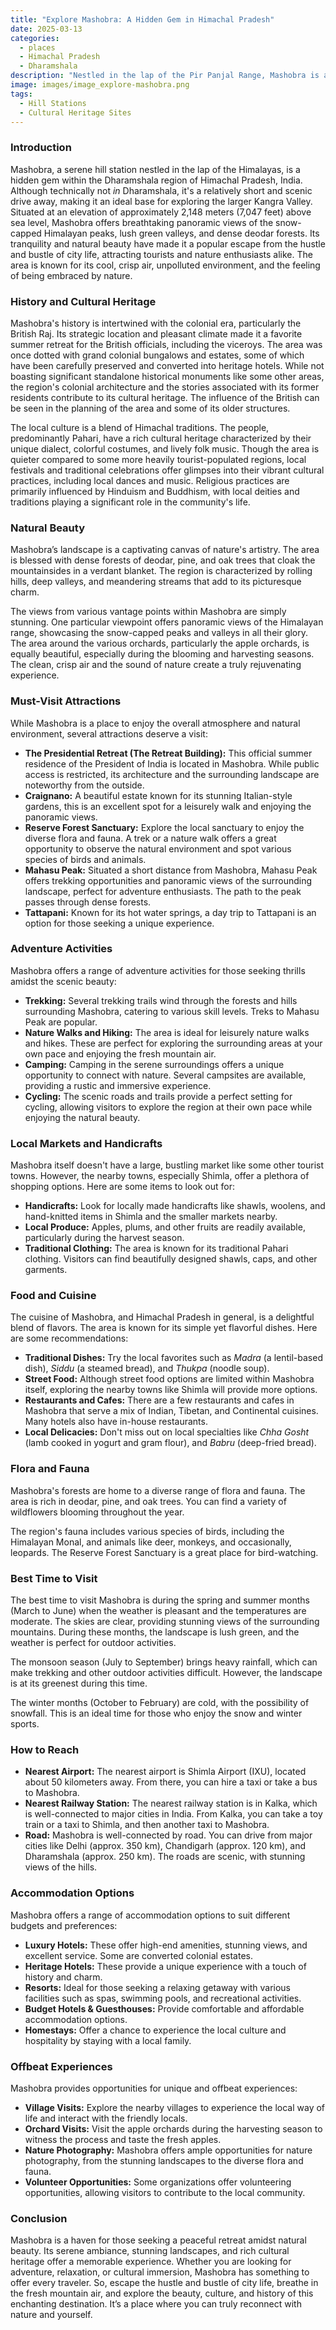 ```yaml
---
title: "Explore Mashobra: A Hidden Gem in Himachal Pradesh"
date: 2025-03-13
categories:
  - places
  - Himachal Pradesh
  - Dharamshala
description: "Nestled in the lap of the Pir Panjal Range, Mashobra is a picturesque hill station in Himachal Pradesh. Known for its lush green valleys and dense forests, it offers breathtaking views of the surrounding mountains. The region is also popular among adventure enthusiasts, offering opportunities for trekking and exploration. Nearby attractions include the ancient temple town of Chakrata, known for its hot springs and spiritual significance."
image: images/image_explore-mashobra.png
tags: 
  - Hill Stations
  - Cultural Heritage Sites
---
```



### **Introduction**

Mashobra, a serene hill station nestled in the lap of the Himalayas, is a hidden gem within the Dharamshala region of Himachal Pradesh, India. Although technically not *in* Dharamshala, it's a relatively short and scenic drive away, making it an ideal base for exploring the larger Kangra Valley. Situated at an elevation of approximately 2,148 meters (7,047 feet) above sea level, Mashobra offers breathtaking panoramic views of the snow-capped Himalayan peaks, lush green valleys, and dense deodar forests. Its tranquility and natural beauty have made it a popular escape from the hustle and bustle of city life, attracting tourists and nature enthusiasts alike. The area is known for its cool, crisp air, unpolluted environment, and the feeling of being embraced by nature.



### **History and Cultural Heritage**

Mashobra's history is intertwined with the colonial era, particularly the British Raj. Its strategic location and pleasant climate made it a favorite summer retreat for the British officials, including the viceroys. The area was once dotted with grand colonial bungalows and estates, some of which have been carefully preserved and converted into heritage hotels. While not boasting significant standalone historical monuments like some other areas, the region's colonial architecture and the stories associated with its former residents contribute to its cultural heritage. The influence of the British can be seen in the planning of the area and some of its older structures.

The local culture is a blend of Himachal traditions. The people, predominantly Pahari, have a rich cultural heritage characterized by their unique dialect, colorful costumes, and lively folk music. Though the area is quieter compared to some more heavily tourist-populated regions, local festivals and traditional celebrations offer glimpses into their vibrant cultural practices, including local dances and music. Religious practices are primarily influenced by Hinduism and Buddhism, with local deities and traditions playing a significant role in the community's life.



### **Natural Beauty**

Mashobra’s landscape is a captivating canvas of nature's artistry. The area is blessed with dense forests of deodar, pine, and oak trees that cloak the mountainsides in a verdant blanket. The region is characterized by rolling hills, deep valleys, and meandering streams that add to its picturesque charm.

The views from various vantage points within Mashobra are simply stunning.  One particular viewpoint offers panoramic views of the Himalayan range, showcasing the snow-capped peaks and valleys in all their glory. The area around the various orchards, particularly the apple orchards, is equally beautiful, especially during the blooming and harvesting seasons. The clean, crisp air and the sound of nature create a truly rejuvenating experience.



### **Must-Visit Attractions**

While Mashobra is a place to enjoy the overall atmosphere and natural environment, several attractions deserve a visit:

*   **The Presidential Retreat (The Retreat Building):** This official summer residence of the President of India is located in Mashobra. While public access is restricted, its architecture and the surrounding landscape are noteworthy from the outside.
*   **Craignano:** A beautiful estate known for its stunning Italian-style gardens, this is an excellent spot for a leisurely walk and enjoying the panoramic views. 
*   **Reserve Forest Sanctuary:**  Explore the local sanctuary to enjoy the diverse flora and fauna. A trek or a nature walk offers a great opportunity to observe the natural environment and spot various species of birds and animals.
*   **Mahasu Peak:** Situated a short distance from Mashobra, Mahasu Peak offers trekking opportunities and panoramic views of the surrounding landscape, perfect for adventure enthusiasts.  The path to the peak passes through dense forests.
*   **Tattapani:** Known for its hot water springs, a day trip to Tattapani is an option for those seeking a unique experience.



### **Adventure Activities**

Mashobra offers a range of adventure activities for those seeking thrills amidst the scenic beauty:

*   **Trekking:** Several trekking trails wind through the forests and hills surrounding Mashobra, catering to various skill levels. Treks to Mahasu Peak are popular.
*   **Nature Walks and Hiking:** The area is ideal for leisurely nature walks and hikes. These are perfect for exploring the surrounding areas at your own pace and enjoying the fresh mountain air.
*   **Camping:** Camping in the serene surroundings offers a unique opportunity to connect with nature. Several campsites are available, providing a rustic and immersive experience.
*   **Cycling:** The scenic roads and trails provide a perfect setting for cycling, allowing visitors to explore the region at their own pace while enjoying the natural beauty.



### **Local Markets and Handicrafts**

Mashobra itself doesn't have a large, bustling market like some other tourist towns. However, the nearby towns, especially Shimla, offer a plethora of shopping options. Here are some items to look out for:

*   **Handicrafts:** Look for locally made handicrafts like shawls, woolens, and hand-knitted items in Shimla and the smaller markets nearby.
*   **Local Produce:** Apples, plums, and other fruits are readily available, particularly during the harvest season.
*   **Traditional Clothing:** The area is known for its traditional Pahari clothing. Visitors can find beautifully designed shawls, caps, and other garments.



### **Food and Cuisine**

The cuisine of Mashobra, and Himachal Pradesh in general, is a delightful blend of flavors. The area is known for its simple yet flavorful dishes. Here are some recommendations:

*   **Traditional Dishes:** Try the local favorites such as *Madra* (a lentil-based dish), *Siddu* (a steamed bread), and *Thukpa* (noodle soup).
*   **Street Food:** Although street food options are limited within Mashobra itself, exploring the nearby towns like Shimla will provide more options.
*   **Restaurants and Cafes:** There are a few restaurants and cafes in Mashobra that serve a mix of Indian, Tibetan, and Continental cuisines. Many hotels also have in-house restaurants.
*   **Local Delicacies:** Don't miss out on local specialties like *Chha Gosht* (lamb cooked in yogurt and gram flour), and *Babru* (deep-fried bread).



### **Flora and Fauna**

Mashobra's forests are home to a diverse range of flora and fauna. The area is rich in deodar, pine, and oak trees. You can find a variety of wildflowers blooming throughout the year.

The region's fauna includes various species of birds, including the Himalayan Monal, and animals like deer, monkeys, and occasionally, leopards. The Reserve Forest Sanctuary is a great place for bird-watching.



### **Best Time to Visit**

The best time to visit Mashobra is during the spring and summer months (March to June) when the weather is pleasant and the temperatures are moderate. The skies are clear, providing stunning views of the surrounding mountains. During these months, the landscape is lush green, and the weather is perfect for outdoor activities.

The monsoon season (July to September) brings heavy rainfall, which can make trekking and other outdoor activities difficult. However, the landscape is at its greenest during this time.

The winter months (October to February) are cold, with the possibility of snowfall. This is an ideal time for those who enjoy the snow and winter sports.



### **How to Reach**

*   **Nearest Airport:** The nearest airport is Shimla Airport (IXU), located about 50 kilometers away. From there, you can hire a taxi or take a bus to Mashobra.
*   **Nearest Railway Station:** The nearest railway station is in Kalka, which is well-connected to major cities in India. From Kalka, you can take a toy train or a taxi to Shimla, and then another taxi to Mashobra.
*   **Road:** Mashobra is well-connected by road. You can drive from major cities like Delhi (approx. 350 km), Chandigarh (approx. 120 km), and Dharamshala (approx. 250 km). The roads are scenic, with stunning views of the hills.



### **Accommodation Options**

Mashobra offers a range of accommodation options to suit different budgets and preferences:

*   **Luxury Hotels:** These offer high-end amenities, stunning views, and excellent service. Some are converted colonial estates.
*   **Heritage Hotels:** These provide a unique experience with a touch of history and charm.
*   **Resorts:** Ideal for those seeking a relaxing getaway with various facilities such as spas, swimming pools, and recreational activities.
*   **Budget Hotels & Guesthouses:** Provide comfortable and affordable accommodation options.
*   **Homestays:** Offer a chance to experience the local culture and hospitality by staying with a local family.



### **Offbeat Experiences**

Mashobra provides opportunities for unique and offbeat experiences:

*   **Village Visits:** Explore the nearby villages to experience the local way of life and interact with the friendly locals.
*   **Orchard Visits:** Visit the apple orchards during the harvesting season to witness the process and taste the fresh apples.
*   **Nature Photography:** Mashobra offers ample opportunities for nature photography, from the stunning landscapes to the diverse flora and fauna.
*   **Volunteer Opportunities:** Some organizations offer volunteering opportunities, allowing visitors to contribute to the local community.



### **Conclusion**

Mashobra is a haven for those seeking a peaceful retreat amidst natural beauty. Its serene ambiance, stunning landscapes, and rich cultural heritage offer a memorable experience. Whether you are looking for adventure, relaxation, or cultural immersion, Mashobra has something to offer every traveler. So, escape the hustle and bustle of city life, breathe in the fresh mountain air, and explore the beauty, culture, and history of this enchanting destination. It’s a place where you can truly reconnect with nature and yourself.


